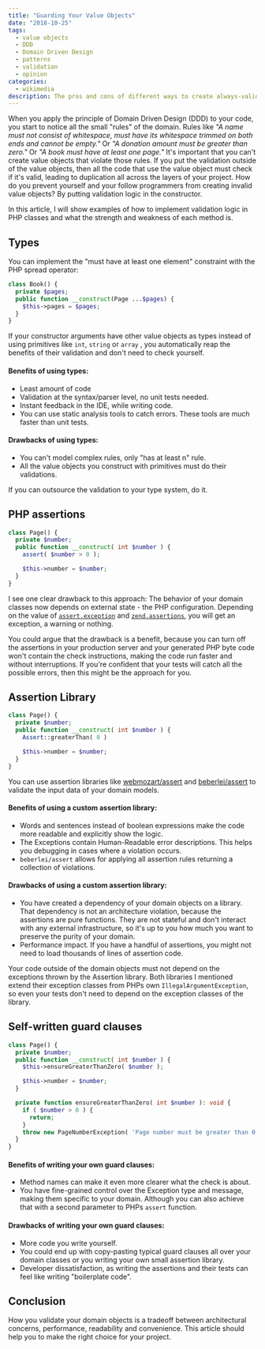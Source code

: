 ```yaml
---
title: "Guarding Your Value Objects"
date: "2018-10-25"
tags:
  - value objects
  - DDD
  - Domain Driven Design
  - patterns
  - validation
  - opinion
categories:
  - wikimedia
description: The pros and cons of different ways to create always-valid value objects.
---
```

When you apply the principle of Domain Driven Design (DDD) to your code, you start to notice all the small "rules" of the domain. Rules like *"A name must not consist of whitespace, must have its whitespace trimmed on both ends and cannot be empty."* Or *"A donation amount must be greater than zero."* Or *"A book must have at least one page."* It's important that you can't create value objects that violate those rules. If you put the validation outside of the value objects, then all the code that use the value object must check if it's valid, leading to duplication all across the layers of your project. How do you prevent yourself and your follow programmers from creating invalid value objects? By putting validation logic in the constructor.

In this article, I will show examples of how to implement validation logic in PHP classes and what the strength and weakness of each method is.

## Types
You can implement the "must have at least one element" constraint with the PHP spread operator:

```PHP
class Book() {
  private $pages;
  public function __construct(Page ...$pages) {
    $this->pages = $pages;
  }
}
```

If your constructor arguments have other value objects as types instead of using primitives like `int`, `string` or `array` , you automatically reap the benefits of their validation and don't need to check yourself.

#### Benefits of using types:
* Least amount of code
* Validation at the syntax/parser level, no unit tests needed.
* Instant feedback in the IDE, while writing code.
* You can use static analysis tools to catch errors. These tools are much faster than unit tests.

#### Drawbacks of using types:
* You can't model complex rules, only "has at least n" rule.
* All the value objects you construct with primitives must do their validations.

If you can outsource the validation to your type system, do it.

## PHP assertions

```PHP
class Page() {
  private $number;
  public function __construct( int $number ) {
    assert( $number > 0 );

    $this->number = $number;
  }
}
```
I see one clear drawback to this approach: The behavior of your domain classes now depends on external state - the PHP configuration. Depending on the value of [`assert.exception`](http://php.net/manual/en/info.configuration.php#ini.assert.exception) and [`zend.assertions`](http://php.net/manual/en/ini.core.php#ini.zend.assertions), you will get an exception, a warning or nothing.

You could argue that the drawback is a benefit, because you can turn off the assertions in your production server and your generated PHP byte code won't contain the check instructions, making the code run faster and without interruptions. If you're confident that your tests will catch all the possible errors, then this might be the approach for you.

## Assertion Library
```PHP
class Page() {
  private $number;
  public function __construct( int $number ) {
    Assert::greaterThan( 0 )

    $this->number = $number;
  }
}
```
You can use assertion libraries like [webmozart/assert](https://github.com/webmozart/assert) and [beberlei/assert](https://github.com/beberlei/assert) to validate the input data of your domain models.

#### Benefits of using a custom assertion library:
* Words and sentences instead of boolean expressions make the code more readable and explicitly show the logic.
* The Exceptions contain Human-Readable error descriptions. This helps you debugging in cases where a violation occurs.
* `beberlei/assert` allows for applying all assertion rules returning a collection of violations.

#### Drawbacks of using a custom assertion library:
* You have created a dependency of your domain objects on a library. That dependency is not an architecture violation, because the assertions are pure functions. They are not stateful and don't interact with any external infrastructure, so it's up to you how much you want to preserve the purity of your domain.
* Performance impact. If you have a handful of assertions, you might not need to load thousands of lines of assertion code.

 Your code outside of the domain objects must not depend on the exceptions thrown by the Assertion library. Both libraries I mentioned extend their exception classes from PHPs own `IllegalArgumentException`, so even your tests don't need to depend on the exception classes of the library.

## Self-written guard clauses
```PHP
class Page() {
  private $number;
  public function __construct( int $number ) {
    $this->ensureGreaterThanZero( $number );

    $this->number = $number;
  }

  private function ensureGreaterThanZero( int $number ): void {
    if ( $number > 0 ) {
      return;
    }
    throw new PageNumberException( 'Page number must be greater than 0.' );
  }
}
```

#### Benefits of writing your own guard clauses:
* Method names can make it even more clearer what the check is about.
* You have fine-grained control over the Exception type and message, making them specific to your domain. Although you can also achieve that with a second parameter to PHPs `assert` function.

#### Drawbacks of writing your own guard clauses:
* More code you write yourself.
* You could end up with copy-pasting typical guard clauses all over your domain classes or you writing your own small assertion library.
* Developer dissatisfaction, as writing the assertions and their tests can feel like writing "boilerplate code".

## Conclusion
How you validate your domain objects is a tradeoff between architectural concerns, performance, readability and convenience. This article should help you to make the right choice for your project.
